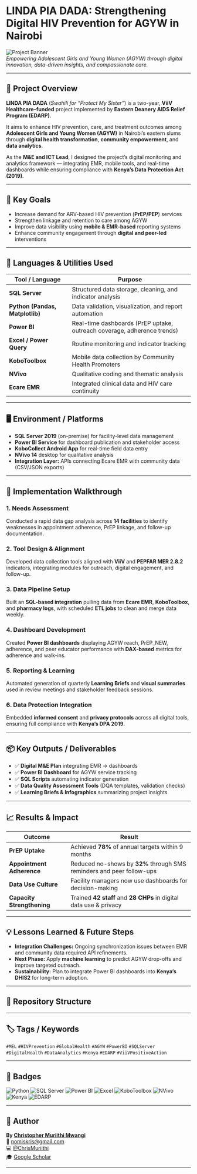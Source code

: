 # LINDA PIA DADA: Strengthening Digital HIV Prevention for AGYW in Nairobi  

![Project Banner](https://github.com/yourusername/yourrepo/blob/main/PowerBI_Dashboard_Screenshots/cover.png?raw=true)  
*Empowering Adolescent Girls and Young Women (AGYW) through digital innovation, data-driven insights, and compassionate care.*

---

## 🧩 Project Overview
**LINDA PIA DADA** (*Swahili for “Protect My Sister”*) is a two-year, **ViiV Healthcare–funded** project implemented by **Eastern Deanery AIDS Relief Program (EDARP)**.  

It aims to enhance HIV prevention, care, and treatment outcomes among **Adolescent Girls and Young Women (AGYW)** in Nairobi’s eastern slums through **digital health transformation**, **community empowerment**, and **data analytics**.

As the **M&E and ICT Lead**, I designed the project’s digital monitoring and analytics framework — integrating EMR, mobile tools, and real-time dashboards while ensuring compliance with **Kenya’s Data Protection Act (2019)**.

---

## 🎯 Key Goals
- Increase demand for ARV-based HIV prevention (**PrEP/PEP**) services  
- Strengthen linkage and retention to care among AGYW  
- Improve data visibility using **mobile & EMR-based** reporting systems  
- Enhance community engagement through **digital and peer-led** interventions  

---

## 🧰 Languages & Utilities Used
| Tool / Language | Purpose |
|------------------|----------|
| **SQL Server** | Structured data storage, cleaning, and indicator analysis |
| **Python (Pandas, Matplotlib)** | Data validation, visualization, and report automation |
| **Power BI** | Real-time dashboards (PrEP uptake, outreach coverage, adherence trends) |
| **Excel / Power Query** | Routine monitoring and indicator tracking |
| **KoboToolbox** | Mobile data collection by Community Health Promoters |
| **NVivo** | Qualitative coding and thematic analysis |
| **Ecare EMR** | Integrated clinical data and HIV care continuity |

---

## 🖥️ Environment / Platforms
- **SQL Server 2019** (on-premise) for facility-level data management  
- **Power BI Service** for dashboard publication and stakeholder access  
- **KoboCollect Android App** for real-time field data entry  
- **NVivo 14** desktop for qualitative analysis  
- **Integration Layer:** APIs connecting Ecare EMR with community data (CSV/JSON exports)  

---

## 🧭 Implementation Walkthrough

### 1. Needs Assessment
Conducted a rapid data gap analysis across **14 facilities** to identify weaknesses in appointment adherence, PrEP linkage, and follow-up documentation.

### 2. Tool Design & Alignment
Developed data collection tools aligned with **ViiV** and **PEPFAR MER 2.8.2** indicators, integrating modules for outreach, digital engagement, and follow-up.

### 3. Data Pipeline Setup
Built an **SQL-based integration** pulling data from **Ecare EMR**, **KoboToolbox**, and **pharmacy logs**, with scheduled **ETL jobs** to clean and merge data weekly.

### 4. Dashboard Development
Created **Power BI dashboards** displaying AGYW reach, PrEP_NEW, adherence, and peer educator performance with **DAX-based** metrics for adherence and walk-ins.

### 5. Reporting & Learning
Automated generation of quarterly **Learning Briefs** and **visual summaries** used in review meetings and stakeholder feedback sessions.

### 6. Data Protection Integration
Embedded **informed consent** and **privacy protocols** across all digital tools, ensuring full compliance with **Kenya’s DPA 2019**.

---

## 📦 Key Outputs / Deliverables
- ✅ **Digital M&E Plan** integrating EMR → dashboards  
- ✅ **Power BI Dashboard** for AGYW service tracking  
- ✅ **SQL Scripts** automating indicator generation  
- ✅ **Data Quality Assessment Tools** (DQA templates, validation checks)  
- ✅ **Learning Briefs & Infographics** summarizing project insights  

---

## 📈 Results & Impact
| Outcome | Result |
|----------|---------|
| **PrEP Uptake** | Achieved **78%** of annual targets within 9 months |
| **Appointment Adherence** | Reduced no-shows by **32%** through SMS reminders and peer follow-ups |
| **Data Use Culture** | Facility managers now use dashboards for decision-making |
| **Capacity Strengthening** | Trained **42 staff** and **28 CHPs** in digital data use & privacy |

---

## 💡 Lessons Learned & Future Steps
- **Integration Challenges:** Ongoing synchronization issues between EMR and community data required API refinements.  
- **Next Phase:** Apply **machine learning** to predict AGYW drop-offs and improve targeted outreach.  
- **Sustainability:** Plan to integrate Power BI dashboards into **Kenya’s DHIS2** for long-term adoption.  

---

## 📂 Repository Structure


---

## 🏷️ Tags / Keywords
`#MEL` `#HIVPrevention` `#GlobalHealth` `#AGYW` `#PowerBI` `#SQLServer`  
`#DigitalHealth` `#DataAnalytics` `#Kenya` `#EDARP` `#ViiVPositiveAction`

---

## 🧾 Badges
![Python](https://img.shields.io/badge/Python-3776AB?style=for-the-badge&logo=python&logoColor=white)
![SQL Server](https://img.shields.io/badge/SQL%20Server-CC2927?style=for-the-badge&logo=microsoft-sql-server&logoColor=white)
![Power BI](https://img.shields.io/badge/Power%20BI-F2C811?style=for-the-badge&logo=powerbi&logoColor=black)
![Excel](https://img.shields.io/badge/Excel-217346?style=for-the-badge&logo=microsoftexcel&logoColor=white)
![KoboToolbox](https://img.shields.io/badge/KoboToolbox-0099CC?style=for-the-badge)
![NVivo](https://img.shields.io/badge/NVivo-005B96?style=for-the-badge)
![Kenya](https://img.shields.io/badge/Kenya-006600?style=for-the-badge&logo=googleearth&logoColor=white)
![EDARP](https://img.shields.io/badge/EDARP-003399?style=for-the-badge)

---

## 👤 Author
**By [Christopher Muriithi Mwangi](https://www.linkedin.com/in/christopher-mwangi-894265b0)**  
📧 [nomiskris@gmail.com](mailto:nomiskris@gmail.com)  
💻 [@ChrisMuriithi](https://github.com/ChrisMuriithi)  
🎓 [Google Scholar](https://scholar.google.com/citations?user=isM9thcAAAAJ&hl=en)

---


